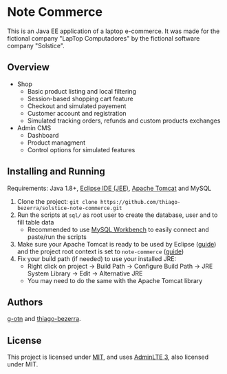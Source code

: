 # Note Commerce
This is an Java EE application of a laptop e-commerce. It was made for the 
fictional company "LapTop Computadores" by the fictional software company "Solstice".

## Overview
- Shop
  - Basic product listing and local filtering
  - Session-based shopping cart feature
  - Checkout and simulated payement
  - Customer account and registration
  - Simulated tracking orders, refunds and custom products exchanges
- Admin CMS
  - Dashboard
  - Product managment
  - Control options for simulated features

## Installing and Running
Requirements: Java 1.8+, [Eclipse IDE (JEE)](https://www.eclipse.org/downloads/packages/release/2019-12/r/eclipse-ide-enterprise-java-developers), [Apache Tomcat](https://tomcat.apache.org/download-80.cgi) and MySQL
1. Clone the project: `git clone https://github.com/thiago-bezerra/solstice-note-commerce.git`
2. Run the scripts at `sql/` as root user to create the database, user and to fill table data
   - Recommended to use [MySQL Workbench](https://dev.mysql.com/downloads/workbench/) to easily connect and paste/run the scripts
3. Make sure your Apache Tomcat is ready to be used by Eclipse ([guide](https://crunchify.com/step-by-step-guide-to-setup-and-install-apache-tomcat-server-in-eclipse-development-environment-ide/)) and the project root context is set to `note-commerce` ([guide](https://stackoverflow.com/a/8334309/11138267))
4. Fix your build path (if needed) to use your installed JRE:
   - Right click on project -> Build Path -> Configure Build Path -> JRE System Library -> Edit -> Alternative JRE
   - You may need to do the same with the Apache Tomcat library

## Authors
[g-otn](https://github.com/g-otn) and [thiago-bezerra](https://github.com/thiago-bezerra).

## License
This project is licensed under [MIT](/LICENSE), and uses [AdminLTE 3](https://github.com/ColorlibHQ/AdminLTE/tree/v3.0.2), 
also licensed under MIT.
